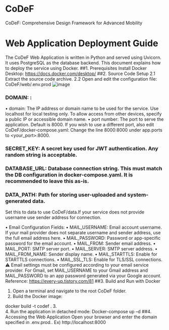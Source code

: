 # CoDeF
CoDeF: Comprehensive Design Framework for Advanced Mobility

# Web Application Deployment Guide

The CoDeF Web Application is written in Python and served using Uvicorn. It uses PostgreSQL as the database backend. This document explains how to deploy the service using Docker.
##1.	Prerequisites
Install Docker Desktop: https://docs.docker.com/desktop/
##2.	Source Code Setup
2.1 Extract the source code archive.
2.2	Open and edit the configuration file: CoDeF/web/.env.prod
  	![image](https://github.com/user-attachments/assets/2ae706c9-b3e1-4817-b9aa-98363db4834d)
 
###  DOMAIN: <domain>:<port number>
•	domain: The IP address or domain name to be used for the service.
Use localhost for local testing only. To allow access from other devices, specify a public IP or accessible domain name.
•	port number: The port to serve the application. Default is 8000.
If you wish to use a different port, also edit CoDeF/docker-compose.yaml:
Change the line 8000:8000 under app.ports to <your_port>:8000.
###  SECRET_KEY: A secret key used for JWT authentication. Any random string is acceptable.
###  DATABASE_URL: Database connection string. This must match the DB configuration in docker-compose.yaml. It is recommended to leave this as-is.
###  DATA_PATH: Path for storing user-uploaded and system-generated data.
Set this to data to use CoDeF/data.If your service does not provide username use sender address for connection.

• Email Configuration Fields:
•	MAIL_USERNAME: Email account username. If your mail provider does not separate username and sender address, use the full email address here.
•	MAIL_PASSWORD: Password or app-specific password for the email account.
•	MAIL_FROM: Sender email address.
•	MAIL_PORT: SMTP server port.
•	MAIL_SERVER: SMTP server address.
•	MAIL_FROM_NAME: Sender display name.
•	MAIL_STARTTLS: Enable for STARTTLS connections.
•	MAIL_SSL_TLS: Enable for TLS/SSL connections.
⚠️ Email settings must be configured according to your email service provider.
For Gmail, set MAIL_USERNAME to your Gmail address and MAIL_PASSWORD to an app password generated via your Google account.
Reference: https://every-up.tistory.com/81
##3.	Build and Run with Docker
1.	Open a terminal and navigate to the root CoDeF folder.
2.	Build the Docker image: 

docker build -t codef .
3.	
4.	Run the application in detached mode:
Docker-compose up –d
##4.	Accessing the Web Application
Open your browser and enter the domain specified in .env.prod..
Ex) http://localhost:8000
